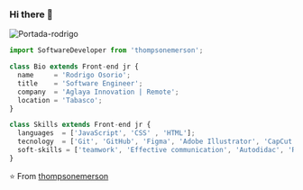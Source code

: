 ### Hi there 👋
![Portada-rodrigo](https://github.com/RodrigoOsor1o/RodrigoOsor1o/assets/168252349/dfcaddc1-ade4-4eac-92b0-8ff50b8aeb4e)

```js
import SoftwareDeveloper from 'thompsonemerson';

class Bio extends Front-end jr {
  name     = 'Rodrigo Osorio';
  title    = 'Software Engineer';
  company  = 'Aglaya Innovation | Remote';
  location = 'Tabasco';
}

class Skills extends Front-end jr {
  languages  = ['JavaScript', 'CSS' , 'HTML'];
  tecnology  = ['Git', 'GitHub', 'Figma', 'Adobe Illustrator', 'CapCut'];
  soft-skills = ['teamwork', 'Effective communication', 'Autodidac', 'Responsible', 'Committed', 'Leadership'];
}
```


⭐️ From [thompsonemerson](https://github.com/thompsonemerson)
